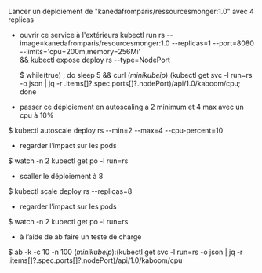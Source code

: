 Lancer un déploiement de "kanedafromparis/ressourcesmonger:1.0" avec 4 replicas
 - ouvrir ce service à l'extérieurs
 kubectl run rs --image=kanedafromparis/resourcesmonger:1.0 --replicas=1 --port=8080 --limits='cpu=200m,memory=256Mi' \
     && kubectl expose deploy rs --type=NodePort 
     
     
   $ while(true) ; do sleep 5 && curl $(minikube ip):$(kubectl get svc -l run=rs -o json | jq -r .items[]?.spec.ports[]?.nodePort)/api/1.0/kaboom/cpu; done

 
 - passer ce déploiement en autoscaling a 2 minimum et 4 max avec un cpu à 10%
 
 $ kubectl autoscale deploy rs --min=2 --max=4 --cpu-percent=10
 
 - regarder l’impact sur les pods
 
 $ watch -n 2 kubectl get po -l run=rs
 
 - scaller le déploiement à 8
 
 $ kubectl scale deploy rs --replicas=8
 
 - regarder l’impact sur les pods
 
 $ watch -n 2 kubectl get po -l run=rs
 
 - à l’aide de ab faire un teste de charge

 $ ab -k -c 10 -n 100 $(minikube ip):$(kubectl get svc -l run=rs -o json | jq -r .items[]?.spec.ports[]?.nodePort)/api/1.0/kaboom/cpu